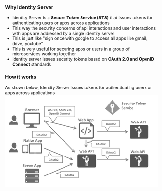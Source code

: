 ### Why Identity Server
* Identity Server is a **Secure Token Service (STS)** that issues tokens for authenticating users or apps across applications
* This way the security concerns of api interactions and user interactions with apps are addressed by a single identity server
* This is just like "sign once with google to access all apps like gmail, drive, youtube"
* This is very useful for securing apps or users in a group of microservices working together
* Identity server issues security tokens based on **OAuth 2.0 and OpenID Connect** standards

### How it works
As shown below, Identity Server issues tokens for authenticating users or apps across applications
![identityServerIllustration](https://github.com/nagasudhirpulla/dotnet_core_arch_notes/raw/master/assets/identityServerIllustration.png)

